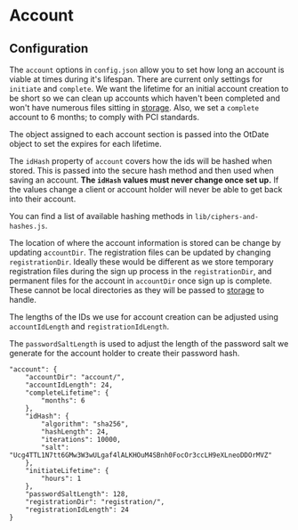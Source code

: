 Account
=======

Configuration
-------------

The `account` options in `config.json` allow you to set how long an account is viable at times during it's lifespan. There are current only settings for `initiate` and `complete`. We want the lifetime for an initial account creation to be short so we can clean up accounts which haven't been completed and won't have numerous files sitting in [storage]. Also, we set a `complete` account to 6 months; to comply with PCI standards.

The object assigned to each account section is passed into the OtDate object to set the expires for each lifetime.

The `idHash` property of `account` covers how the ids will be hashed when stored. This is passed into the secure hash method and then used when saving an account. **The `idHash` values must never change once set up.** If the values change a client or account holder will never be able to get back into their account.

You can find a list of available hashing methods in `lib/ciphers-and-hashes.js`.

The location of where the account information is stored can be change by updating `accountDir`. The registration files can be updated by changing `registrationDir`. Ideally these would be different as we store temporary registration files during the sign up process in the `registrationDir`, and permanent files for the account in `accountDir` once sign up is complete. These cannot be local directories as they will be passed to [storage] to handle.

The lengths of the IDs we use for account creation can be adjusted using `accountIdLength` and `registrationIdLength`.

The `passwordSaltLength` is used to adjust the length of the password salt we generate for the account holder to create their password hash.

    "account": {
        "accountDir": "account/",
        "accountIdLength": 24,
        "completeLifetime": {
            "months": 6
        },
        "idHash": {
            "algorithm": "sha256",
            "hashLength": 24,
            "iterations": 10000,
            "salt": "Ucg4TTL1N7tt6GMw3W3wULgaf4lALKHOuM4SBnh0FocOr3ccLH9eXLneoDDOrMVZ"
        },
        "initiateLifetime": {
            "hours": 1
        },
        "passwordSaltLength": 128,
        "registrationDir": "registration/",
        "registrationIdLength": 24
    }

[storage]: storage.md
